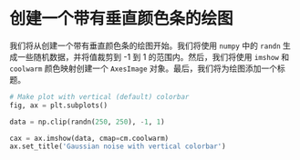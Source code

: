 # 创建一个带有垂直颜色条的绘图

我们将从创建一个带有垂直颜色条的绘图开始。我们将使用 `numpy` 中的 `randn` 生成一些随机数据，并将值裁剪到 -1 到 1 的范围内。然后，我们将使用 `imshow` 和 `coolwarm` 颜色映射创建一个 `AxesImage` 对象。最后，我们将为绘图添加一个标题。

```python
# Make plot with vertical (default) colorbar
fig, ax = plt.subplots()

data = np.clip(randn(250, 250), -1, 1)

cax = ax.imshow(data, cmap=cm.coolwarm)
ax.set_title('Gaussian noise with vertical colorbar')
```

